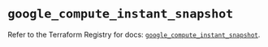 # `google_compute_instant_snapshot`

Refer to the Terraform Registry for docs: [`google_compute_instant_snapshot`](https://registry.terraform.io/providers/hashicorp/google/6.29.0/docs/resources/compute_instant_snapshot).
